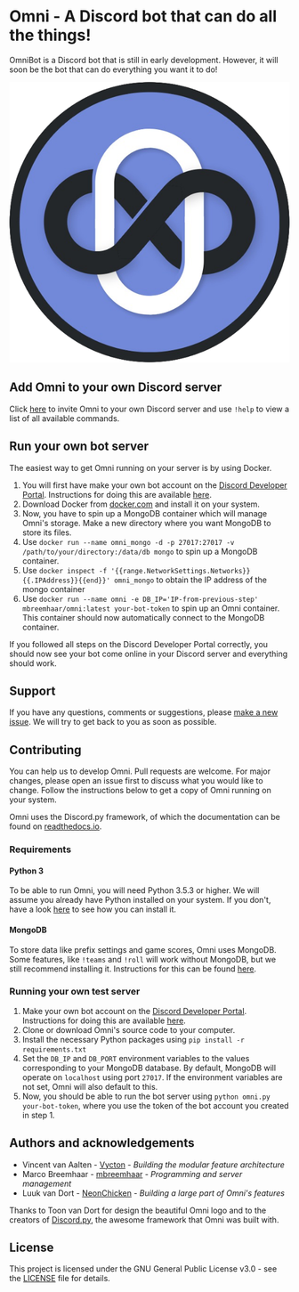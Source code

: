 # Omni - A Discord bot that can do all the things!
OmniBot is a Discord bot that is still in early development. However, it will soon be the bot that can do everything you want it to do!

![Omni's logo](logo.png)

## Add Omni to your own Discord server
Click [here](https://discord.com/api/oauth2/authorize?client_id=811235136699891764&permissions=8&scope=bot) to invite Omni to your own Discord server and use ```!help``` to view a list of all available commands.

## Run your own bot server
The easiest way to get Omni running on your server is by using Docker.

1. You will first have make your own bot account on the [Discord Developer Portal](https://discord.com/developers/). Instructions for doing this are available [here](https://discordpy.readthedocs.io/en/latest/discord.html).
2. Download Docker from [docker.com](https://www.docker.com/) and install it on your system.
3. Now, you have to spin up a MongoDB container which will manage Omni's storage. Make a new directory where you want MongoDB to store its files.
4. Use ```docker run --name omni_mongo -d -p 27017:27017 -v /path/to/your/directory:/data/db mongo``` to spin up a MongoDB container.
5. Use ```docker inspect -f '{{range.NetworkSettings.Networks}}{{.IPAddress}}{{end}}' omni_mongo``` to obtain the IP address of the mongo container
6. Use ```docker run --name omni -e DB_IP='IP-from-previous-step' mbreemhaar/omni:latest your-bot-token``` to spin up an Omni container. This container should now automatically connect to the MongoDB container.

If you followed all steps on the Discord Developer Portal correctly, you should now see your bot come online in your Discord server and everything should work.

## Support
If you have any questions, comments or suggestions, please [make a new issue](https://github.com/mbreemhaar/omni/issues/new/choose). We will try to get back to you as soon as possible.

## Contributing
You can help us to develop Omni. Pull requests are welcome. For major changes, please open an issue first to discuss what you would like to change. Follow the instructions below to get a copy of Omni running on your system.

Omni uses the Discord<span></span>.py framework, of which the documentation can be found on [readthedocs.io](https://discordpy.readthedocs.io/).

### Requirements
#### Python 3
To be able to run Omni, you will need Python 3.5.3 or higher. We will assume you already have Python installed on your system. If you don't, have a look [here](https://realpython.com/installing-python/) to see how you can install it.

#### MongoDB
To store data like prefix settings and game scores, Omni uses MongoDB. Some features, like ```!teams``` and ```!roll``` will work without MongoDB, but we still recommend installing it. Instructions for this can be found [here](https://docs.mongodb.com/guides/server/install/).

### Running your own test server

1. Make your own bot account on the [Discord Developer Portal](https://discord.com/developers/). Instructions for doing this are available [here](https://discordpy.readthedocs.io/en/latest/discord.html).
2. Clone or download Omni's source code to your computer.
3. Install the necessary Python packages using ```pip install -r requirements.txt```
4. Set the ```DB_IP``` and ```DB_PORT``` environment variables to the values corresponding to your MongoDB database. By default, MongoDB will operate on ```localhost``` using port ```27017```. If the environment variables are not set, Omni will also default to this.
5. Now, you should be able to run the bot server using ```python omni.py your-bot-token```, where you use the token of the bot account you created in step 1.

## Authors and acknowledgements
- Vincent van Aalten - [Vycton](http://www.github.com/vycton) - _Building the modular feature architecture_
- Marco Breemhaar - [mbreemhaar](http://www.github.com/mbreemhaar) - _Programming and server management_
- Luuk van Dort - [NeonChicken](http://www.github.com/neonchicken) - _Building a large part of Omni's features_

Thanks to Toon van Dort for design the beautiful Omni logo and to the creators of [Discord.py](https://discordpy.readthedocs.io/), the awesome framework that Omni was built with.

## License
This project is licensed under the GNU General Public License v3.0 - see the [LICENSE](LICENSE) file for details.

